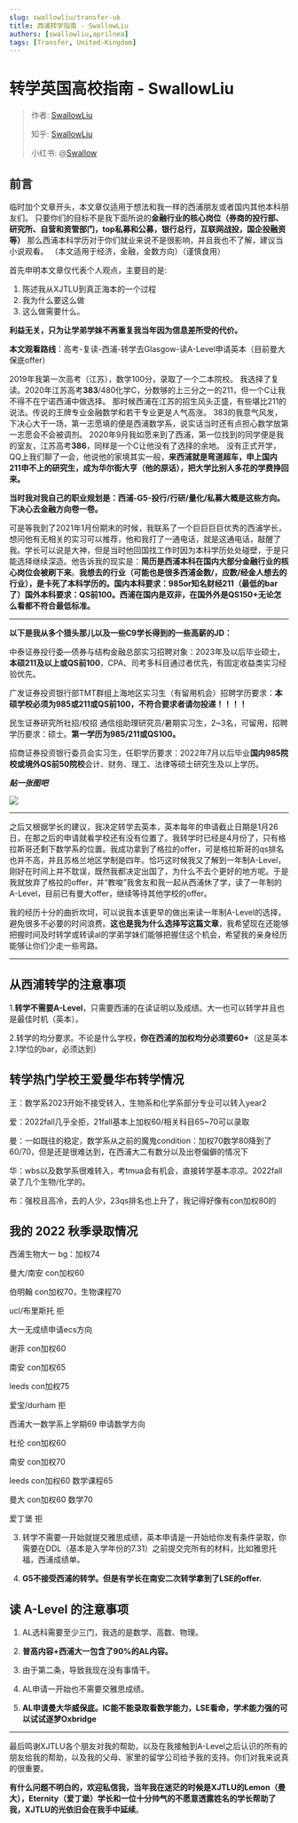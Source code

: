 ```yaml
---
slug: swallowliu/transfer-uk
title: 西浦转学指南 - SwallowLiu
authors: [swallowliu,aprilnea]
tags: [Transfer, United-Kingdom]
---
```


# 转学英国高校指南 - SwallowLiu

>作者: [SwallowLiu](https://www.zhihu.com/people/swallowliu)
>
>知乎: [SwallowLiu](https://www.zhihu.com/people/swallowliu)
>
>小红书: @[Swallow](https://www.xiaohongshu.com/user/profile/5fa5fa26000000000100ac4f?xhsshare=WeixinSession\&appuid=5fa5fa26000000000100ac4f\&apptime=1654735504)

## 前言

临时加个文章开头，本文章仅适用于想法和我一样的西浦朋友或者国内其他本科朋友们。
只要你们的目标不是我下面所说的**金融行业的核心岗位（券商的投行部、研究所、自营和资管部门，top私募和公募，银行总行，互联网战投，国企投融资等）**
那么西浦本科学历对于你们就业来说不是很影响，并且我也不了解，建议当小说观看。
（本文适用于经济，金融，金数方向）（谨慎食用）

首先申明本文章仅代表个人观点，主要目的是:
1. 陈述我从XJTLU到真正海本的一个过程
2. 我为什么要这么做
3. 这么做需要什么。

**利益无关，只为让学弟学妹不再重复我当年因为信息差所受的代价。**


**本文观看路线**：高考-复读-西浦-转学去Glasgow-读A-Level申请英本（目前曼大保底offer）

2019年我第一次高考（江苏），数学100分，录取了一个二本院校。
我选择了复读。2020年江苏高考**383**/480化学C，分数够的上三分之一的211，但一个C让我不得不在宁诺西浦中做选择。
那时候西浦在江苏的招生风头正盛，有些堪比211的说法。传说的王牌专业金融数学和若干专业更是人气高涨。
383的我意气风发，下决心大干一场，第一志愿填的便是西浦数学系，说实话当时还有点担心数学放第一志愿会不会被调剂。
2020年9月我如愿来到了西浦，第一位找到的同学便是我的室友，江苏高考**386**，同样是一个C让他没有了选择的余地。
没有正式开学，QQ上我们聊了一会，他说他的家境其实一般，**来西浦就是弯道超车，申上国内211申不上的研究生，成为华尔街大亨（他的原话），把大学比别人多花的学费挣回来。**

**当时我对我自己的职业规划是：西浦-G5-投行/行研/量化/私募大概是这些方向。下决心去金融方向卷一卷。**

可是等我到了2021年1月份期末的时候，我联系了一个巨巨巨巨优秀的西浦学长，想问他有无相关的实习可以推荐，他和我打了一通电话，就是这通电话，敲醒了我。学长可以说是大神，但是当时他回国找工作时因为本科学历处处碰壁，于是只能选择继续深造。他告诉我的现实是：**简历是西浦本科在国内大部分金融行业的核心岗位会被刷下来**。**我想去的行业（可能也是很多西浦金数/，应数/经金人想去的行业），是卡死了本科学历的。国内本科要求：985or知名财经211（最低的bar了）国外本科要求：QS前100。西浦在国内是双非，在国外外是QS150+无论怎么看都不符合最低标准。**

***

**以下是我从多个猎头那儿以及一些C9学长得到的一些高薪的JD：**

中泰证券投行委—债券与结构金融总部实习招聘对象：2023年及以后毕业硕士，**本硕211及以上或QS前100**，CPA、司考多科目通过者优先，有固定收益类实习经验优先。

广发证券投资银行部TMT群组上海地区实习生（有留用机会）招聘学历要求：**本硕学校必须为985或211或QS前100，不符合要求者请勿投递！！！！**

民生证券研究所社招/校招 通信组助理研究员/暑期实习生，2\~3名，可留用，招聘学历要求：硕士。**第一学历为985/211或QS100。**

招商证券投资银行委员会实习生，任职学历要求：2022年7月以后毕业**国内985院校或境外QS前50院校**会计、财务、理工、法律等硕士研究生及以上学历。

_**贴一张图吧**_

![](https://pic4.zhimg.com/v2-2c82ffd3babfc56414254a10ac38b3bb\_b.jpg)

***

之后又根据学长的建议，我决定转学去英本，英本每年的申请截止日期是1月26日，在那之后的申请就看学校还有没有位置了。我转学时已经是4月份了，只有格拉斯哥还剩下数学系的位置。我成功拿到了格拉的offer，可是格拉斯哥的qs排名也并不高，并且苏格兰地区学制是四年。恰巧这时候我又了解到一年制A-Level，刚好在时间上并不耽误，既然我都决定出国了，为什么不去个更好的地方呢。于是我就放弃了格拉的offer，并“教唆”我舍友和我一起从西浦休了学，读了一年制的A-Level，目前已有曼大offer，继续等待其他学校的offer。

我的经历十分的曲折坎坷，可以说我本该更早的做出来读一年制A-Level的选择，避免很多不必要的时间浪费。**这也是我为什么选择写这篇文章**，我希望现在还能够把握时间及时转学或转读al的学弟学妹们能够把握住这个机会，希望我的亲身经历能够让你们少走一些弯路。

***

## 从西浦转学的注意事项

1.**转学不需要A-Level**，只需要西浦的在读证明以及成绩。大一也可以转学并且也是最佳时机（英本）。

2.转学的均分要求。不论是什么学校，**你在西浦的加权均分必须要60+**（这是英本2.1学位的bar，必须达到）

## 转学热门学校王爱曼华布转学情况

王：数学系2023开始不接受转入，生物系和化学系部分专业可以转入year2

爱：2022fall几乎全拒，21fall基本上加权60/相关科目65\~70可以录取

曼：一如既往的稳定，数学系从之前的魔鬼condition：加权70数学80降到了60/70，但是还是很难达到，在西浦大二有数分以及出卷偏僻的情况下

华：wbs以及数学系很难转入，考tmua会有机会，直接转学基本凉凉。2022fall录了几个生物/化学的。

布：强校且高冷，去的人少，23qs排名也上升了，我记得好像有con加权80的

## 我的 2022 秋季录取情况

西浦生物大一 bg：加权74

曼大/南安 con加权60

伯明翰 con加权70，生物课程70

ucl/布里斯托 拒

大一无成绩申请ecs方向

谢菲 con加权60

南安 con加权65

leeds con加权75

爱宝/durham 拒

西浦大一数学系上学期69 申请数学方向

杜伦 con加权60

南安 con加权70

leeds con加权60 数学课程65

曼大 con加权60 数学70

爱丁堡 拒

3. 转学不需要一开始就提交雅思成绩，英本申请是一开始给你发有条件录取，你需要在DDL（基本是入学年份的7.31）之前提交完所有的材料，比如雅思托福，西浦成绩单。

4. **G5不接受西浦的转学。但是有学长在南安二次转学拿到了LSE的offer.**

## 读 A-Level 的注意事项

1. AL选科需要至少三门，我选的是数学、高数、物理。

2. **普高内容+西浦大一包含了90%的AL内容。**

3. 由于第二条，导致我现在没有事情干。

4. AL申请一开始也不需要交雅思成绩。

5. **AL申请曼大华威保底。IC能不能录取看数学能力，LSE看命，学术能力强的可以试试逐梦Oxbridge**

***

最后鸣谢XJTLU各个朋友对我的帮助，以及在我接触到A-Level之后认识的所有的朋友给我的帮助，以及我的父母、家里的留学公司给予我的支持。你们对我来说真的很重要。

**有什么问题不明白的，欢迎私信我，当年我在迷茫的时候是XJTLU的Lemon（曼大），Eternity（爱丁堡）​学长和一位十分帅气的不愿意透露姓名的学长帮助了我，XJTLU的光依旧会在我手中延续**。